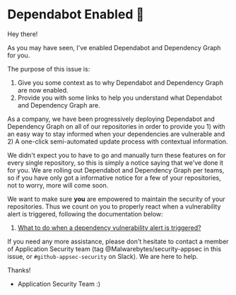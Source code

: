 # Dependabot Enabled :wave:

Hey there!

As you may have seen, I've enabled Dependabot and Dependency Graph for you.


The purpose of this issue is:

1) Give you some context as to why Dependabot and Dependency Graph are now enabled.
2) Provide you with some links to help you understand what Dependabot and Dependency Graph are.

As a company, we have been progressively deploying Dependabot and Dependency Graph on all of our repositories in order to provide you 1) with an easy way to stay informed when your dependencies are vulnerable and 2) A one-click semi-automated update process with contextual information.

We didn't expect you to have to go and manually turn these features on for every single repository, so this is simply a notice saying that we've done it for you.
We are rolling out Dependabot and Dependency Graph per teams, so if you have only got a informative notice for a few of your repositories, not to worry, more will come soon.

We want to make sure **you** are empowered to maintain the security of your repositories. Thus we count on you to properly react when a vulnerability alert is triggered, following the documentation below:


1) [What to do when a dependency vulnerability alert is triggered?](https://malwarebytes.atlassian.net/wiki/spaces/IS/pages/2698150159/How+to+make+use+of+Dependabot+alerts)


If you need any more assistance, please don't hesitate to contact a member of Application Security team (tag @Malwarebytes/security-appsec in this issue, or `#github-appsec-security` on Slack). We are here to help.

Thanks!

- Application Security Team :)
